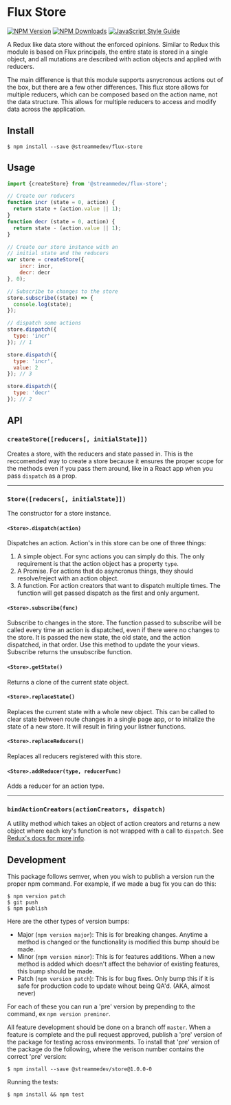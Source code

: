 # Flux Store

[![NPM Version](https://img.shields.io/npm/v/@streammedev/flux-store.svg)](https://npmjs.org/package/@streammedev/flux-store)
[![NPM Downloads](https://img.shields.io/npm/dm/@streammedev/flux-store.svg)](https://npmjs.org/package/nighthawk)
[![JavaScript Style Guide](https://img.shields.io/badge/code_style-standard-brightgreen.svg)](https://standardjs.com)

A Redux like data store without the enforced opinions.  Similar to Redux this module is based 
on Flux principals, the entire state is stored in a single object, and all mutations are
described with action objects and applied with reducers.

The main difference is that this module supports asnycronous actions out of the box, but there are a few
other differences.  This flux store allows for multiple reducers, which can be composed based on the action
name, not the data structure.  This allows for multiple reducers to access and modify data across the application.

## Install

```
$ npm install --save @streammedev/flux-store
```

## Usage

```javascript
import {createStore} from '@streammedev/flux-store';

// Create our reducers
function incr (state = 0, action) {
  return state + (action.value || 1);
}
function decr (state = 0, action) {
  return state - (action.value || 1);
}

// Create our store instance with an 
// initial state and the reducers
var store = createStore({
	incr: incr,
	decr: decr
}, 0);

// Subscribe to changes to the store
store.subscribe((state) => {
  console.log(state);
});

// dispatch some actions
store.dispatch({
  type: 'incr'
}); // 1

store.dispatch({
  type: 'incr',
  value: 2
}); // 3

store.dispatch({
  type: 'decr'
}); // 2

```

## API

### `createStore([reducers[, initialState]])`

Creates a store, with the reducers and state passed in.  This is the reccomended way to create a store because it ensures
the proper scope for the methods even if you pass them around, like in a React app when you pass `dispatch` as a prop.

---

### `Store([reducers[, initialState]])`

The constructor for a store instance.

#### `<Store>.dispatch(action)`

Dispatches an action.  Action's in this store can be one of three things:

1. A simple object.  For sync actions you can simply do this.  The only requirement is that the action
object has a property `type`.
2. A Promise. For actions that do asyncronus things, they should resolve/reject with an action object.
3. A function. For action creators that want to dispatch multiple times. The function will get passed
dispatch as the first and only argument.

#### `<Store>.subscribe(func)`

Subscribe to changes in the store.  The function passed to subscribe will be called every time
an action is dispatched, even if there were no changes to the store.  It is passed the new state,
the old state, and the action dispatched, in that order.  Use this method to update the your views.
Subscribe returns the unsubscribe function.

#### `<Store>.getState()`

Returns a clone of the current state object.

#### `<Store>.replaceState()`

Replaces the current state with a whole new object.  This can be called to clear state between route changes
in a single page app, or to initalize the state of a new store.  It will result in firing your listner functions.

#### `<Store>.replaceReducers()`

Replaces all reducers registered with this store.

#### `<Store>.addReducer(type, reducerFunc)`

Adds a reducer for an action type.

---

### `bindActionCreators(actionCreators, dispatch)`

A utility method which takes an object of action creators and returns a new object where 
each key's function is not wrapped with a call to `dispatch`.  See [Redux's docs for more info](http://redux.js.org/docs/api/bindActionCreators.html).

## Development

This package follows semver, when you wish to publish a version run the proper npm command.  For example, if we made a bug fix you can do this:

```
$ npm version patch
$ git push
$ npm publish
```

Here are the other types of version bumps:

- Major (`npm version major`): This is for breaking changes. Anytime a method is changed or the functionality is modified this bump should be made.
- Minor (`npm version minor`): This is for features additions. When a new method is added which doesn't affect the behavior of existing features, this bump should be made.
- Patch (`npm version patch`): This is for bug fixes. Only bump this if it is safe for production code to update wihout being QA'd.  (AKA, almost never)

For each of these you can run a 'pre' version by prepending to the command, ex `npm version preminor`.

All feature development should be done on a branch off `master`.  When a feature is complete and the pull request approved, publish a 'pre' version of the package for testing across environments.  To install that 'pre' version of the package do the following, where the verison number contains the correct 'pre' version:

```
$ npm install --save @streammedev/store@1.0.0-0
```

Running the tests:

```
$ npm install && npm test
```
